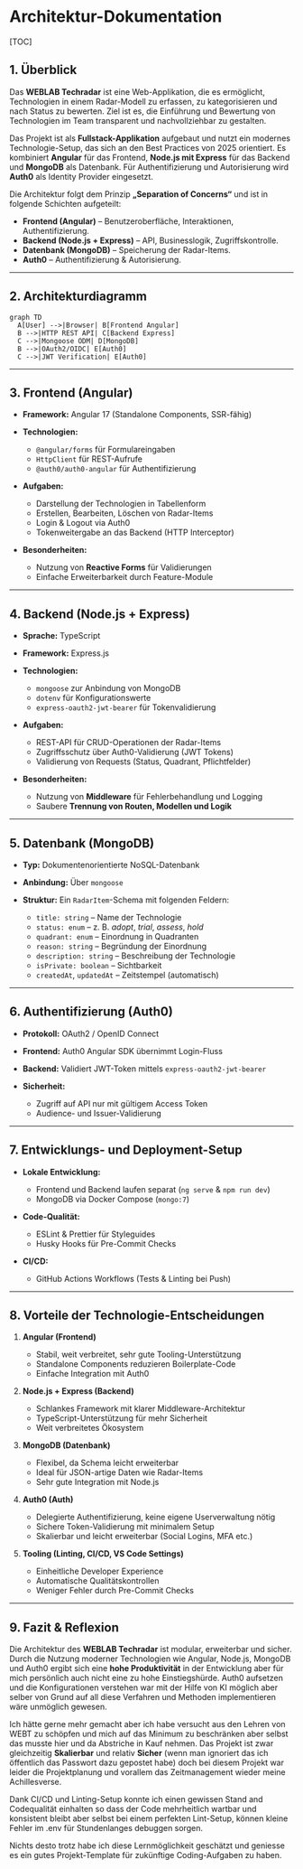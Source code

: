 # Architektur-Dokumentation

[TOC]

## 1. Überblick

Das **WEBLAB Techradar** ist eine Web-Applikation, die es ermöglicht, Technologien in einem Radar-Modell zu erfassen, zu kategorisieren und nach Status zu bewerten. Ziel ist es, die Einführung und Bewertung von Technologien im Team transparent und nachvollziehbar zu gestalten.

Das Projekt ist als **Fullstack-Applikation** aufgebaut und nutzt ein modernes Technologie-Setup, das sich an den Best Practices von 2025 orientiert. Es kombiniert **Angular** für das Frontend, **Node.js mit Express** für das Backend und **MongoDB** als Datenbank. Für Authentifizierung und Autorisierung wird **Auth0** als Identity Provider eingesetzt.

Die Architektur folgt dem Prinzip **„Separation of Concerns“** und ist in folgende Schichten aufgeteilt:

- **Frontend (Angular)** – Benutzeroberfläche, Interaktionen, Authentifizierung.
- **Backend (Node.js + Express)** – API, Businesslogik, Zugriffskontrolle.
- **Datenbank (MongoDB)** – Speicherung der Radar-Items.
- **Auth0** – Authentifizierung & Autorisierung.

---

## 2. Architekturdiagramm

```mermaid
graph TD
  A[User] -->|Browser| B[Frontend Angular]
  B -->|HTTP REST API| C[Backend Express]
  C -->|Mongoose ODM| D[MongoDB]
  B -->|OAuth2/OIDC| E[Auth0]
  C -->|JWT Verification| E[Auth0]
```

---

## 3. Frontend (Angular)

- **Framework:** Angular 17 (Standalone Components, SSR-fähig)
- **Technologien:**

  - `@angular/forms` für Formulareingaben
  - `HttpClient` für REST-Aufrufe
  - `@auth0/auth0-angular` für Authentifizierung

- **Aufgaben:**

  - Darstellung der Technologien in Tabellenform
  - Erstellen, Bearbeiten, Löschen von Radar-Items
  - Login & Logout via Auth0
  - Tokenweitergabe an das Backend (HTTP Interceptor)

- **Besonderheiten:**

  - Nutzung von **Reactive Forms** für Validierungen
  - Einfache Erweiterbarkeit durch Feature-Module

---

## 4. Backend (Node.js + Express)

- **Sprache:** TypeScript
- **Framework:** Express.js
- **Technologien:**

  - `mongoose` zur Anbindung von MongoDB
  - `dotenv` für Konfigurationswerte
  - `express-oauth2-jwt-bearer` für Tokenvalidierung

- **Aufgaben:**

  - REST-API für CRUD-Operationen der Radar-Items
  - Zugriffsschutz über Auth0-Validierung (JWT Tokens)
  - Validierung von Requests (Status, Quadrant, Pflichtfelder)

- **Besonderheiten:**

  - Nutzung von **Middleware** für Fehlerbehandlung und Logging
  - Saubere **Trennung von Routen, Modellen und Logik**

---

## 5. Datenbank (MongoDB)

- **Typ:** Dokumentenorientierte NoSQL-Datenbank
- **Anbindung:** Über `mongoose`
- **Struktur:** Ein `RadarItem`-Schema mit folgenden Feldern:

  - `title: string` – Name der Technologie
  - `status: enum` – z. B. _adopt_, _trial_, _assess_, _hold_
  - `quadrant: enum` – Einordnung in Quadranten
  - `reason: string` – Begründung der Einordnung
  - `description: string` – Beschreibung der Technologie
  - `isPrivate: boolean` – Sichtbarkeit
  - `createdAt`, `updatedAt` – Zeitstempel (automatisch)

---

## 6. Authentifizierung (Auth0)

- **Protokoll:** OAuth2 / OpenID Connect
- **Frontend:** Auth0 Angular SDK übernimmt Login-Fluss
- **Backend:** Validiert JWT-Token mittels `express-oauth2-jwt-bearer`
- **Sicherheit:**

  - Zugriff auf API nur mit gültigem Access Token
  - Audience- und Issuer-Validierung

---

## 7. Entwicklungs- und Deployment-Setup

- **Lokale Entwicklung:**

  - Frontend und Backend laufen separat (`ng serve` & `npm run dev`)
  - MongoDB via Docker Compose (`mongo:7`)

- **Code-Qualität:**

  - ESLint & Prettier für Styleguides
  - Husky Hooks für Pre-Commit Checks

- **CI/CD:**

  - GitHub Actions Workflows (Tests & Linting bei Push)

---

## 8. Vorteile der Technologie-Entscheidungen

1. **Angular (Frontend)**

   - Stabil, weit verbreitet, sehr gute Tooling-Unterstützung
   - Standalone Components reduzieren Boilerplate-Code
   - Einfache Integration mit Auth0

2. **Node.js + Express (Backend)**

   - Schlankes Framework mit klarer Middleware-Architektur
   - TypeScript-Unterstützung für mehr Sicherheit
   - Weit verbreitetes Ökosystem

3. **MongoDB (Datenbank)**

   - Flexibel, da Schema leicht erweiterbar
   - Ideal für JSON-artige Daten wie Radar-Items
   - Sehr gute Integration mit Node.js

4. **Auth0 (Auth)**

   - Delegierte Authentifizierung, keine eigene Userverwaltung nötig
   - Sichere Token-Validierung mit minimalem Setup
   - Skalierbar und leicht erweiterbar (Social Logins, MFA etc.)

5. **Tooling (Linting, CI/CD, VS Code Settings)**

   - Einheitliche Developer Experience
   - Automatische Qualitätskontrollen
   - Weniger Fehler durch Pre-Commit Checks

---

## 9. Fazit & Reflexion

Die Architektur des **WEBLAB Techradar** ist modular, erweiterbar und sicher. Durch die Nutzung moderner Technologien wie Angular, Node.js, MongoDB und Auth0 ergibt sich eine **hohe Produktivität** in der Entwicklung aber für mich persönlich auch nicht eine zu hohe Einstiegshürde. Auth0 aufsetzen und die Konfigurationen verstehen war mit der Hilfe von KI möglich aber selber von Grund auf all diese Verfahren und Methoden implementieren wäre unmöglich gewesen.

Ich hätte gerne mehr gemacht aber ich habe versucht aus den Lehren von WEBT zu schöpfen und mich auf das Minimum zu beschränken aber selbst das musste hier und da Abstriche in Kauf nehmen. Das Projekt ist zwar gleichzeitig **Skalierbar** und relativ **Sicher** (wenn man ignoriert das ich öffentlich das Passwort dazu gepostet habe) doch bei diesem Projekt war leider die Projektplanung und vorallem das Zeitmanagement wieder meine Achillesverse.

Dank CI/CD und Linting-Setup konnte ich einen gewissen Stand and Codequalität einhalten so dass der Code mehrheitlich wartbar und konsistent bleibt aber selbst bei einem perfekten Lint-Setup, können kleine Fehler im .env für Stundenlanges debuggen sorgen.

Nichts desto trotz habe ich diese Lernmöglichkeit geschätzt und geniesse es ein gutes Projekt-Template für zukünftige Coding-Aufgaben zu haben.
